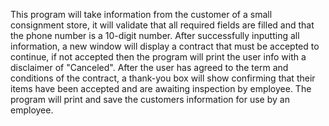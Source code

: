 This program will take information from the customer of a small consignment store, it will validate that all required
fields are filled and that the phone number is a 10-digit number. After successfully inputting all information, a
new window will display a contract that must be accepted to continue, if not accepted then the program will print the
user info with a disclaimer of "Canceled". After the user has agreed to the term and conditions of the contract,
a thank-you box will show confirming that their items have been accepted and are awaiting inspection by employee.
The program will print and save the customers information for use by an employee.

